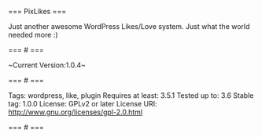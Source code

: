 === PixLikes ===

Just another awesome WordPress Likes/Love system. Just what the world needed more :)

=== # ===


~Current Version:1.0.4~

=== # ===

Tags: wordpress, like, plugin
Requires at least: 3.5.1
Tested up to: 3.6
Stable tag: 1.0.0
License: GPLv2 or later
License URI: http://www.gnu.org/licenses/gpl-2.0.html

=== # ===